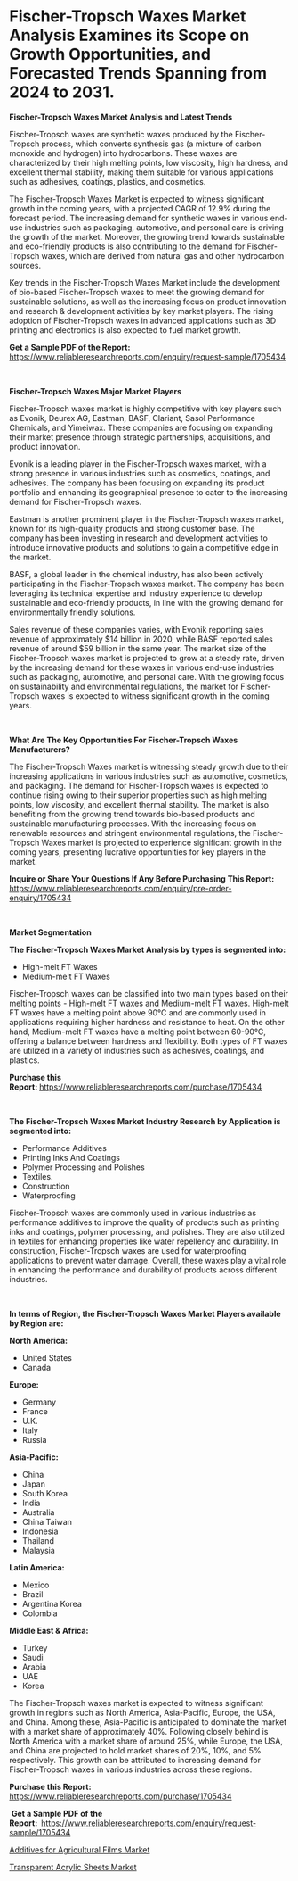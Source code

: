 <p><h1>Fischer-Tropsch Waxes Market Analysis Examines its Scope on Growth Opportunities, and Forecasted Trends Spanning from 2024 to 2031.</h1></p><p><strong>Fischer-Tropsch Waxes Market Analysis and Latest Trends</strong></p>
<p><p>Fischer-Tropsch waxes are synthetic waxes produced by the Fischer-Tropsch process, which converts synthesis gas (a mixture of carbon monoxide and hydrogen) into hydrocarbons. These waxes are characterized by their high melting points, low viscosity, high hardness, and excellent thermal stability, making them suitable for various applications such as adhesives, coatings, plastics, and cosmetics.</p><p>The Fischer-Tropsch Waxes Market is expected to witness significant growth in the coming years, with a projected CAGR of 12.9% during the forecast period. The increasing demand for synthetic waxes in various end-use industries such as packaging, automotive, and personal care is driving the growth of the market. Moreover, the growing trend towards sustainable and eco-friendly products is also contributing to the demand for Fischer-Tropsch waxes, which are derived from natural gas and other hydrocarbon sources.</p><p>Key trends in the Fischer-Tropsch Waxes Market include the development of bio-based Fischer-Tropsch waxes to meet the growing demand for sustainable solutions, as well as the increasing focus on product innovation and research & development activities by key market players. The rising adoption of Fischer-Tropsch waxes in advanced applications such as 3D printing and electronics is also expected to fuel market growth.</p></p>
<p><strong>Get a Sample PDF of the Report:&nbsp;</strong> <a href="https://www.reliableresearchreports.com/enquiry/request-sample/1705434">https://www.reliableresearchreports.com/enquiry/request-sample/1705434</a></p>
<p>&nbsp;</p>
<p><strong>Fischer-Tropsch Waxes Major Market Players</strong></p>
<p><p>Fischer-Tropsch waxes market is highly competitive with key players such as Evonik, Deurex AG, Eastman, BASF, Clariant, Sasol Performance Chemicals, and Yimeiwax. These companies are focusing on expanding their market presence through strategic partnerships, acquisitions, and product innovation.</p><p>Evonik is a leading player in the Fischer-Tropsch waxes market, with a strong presence in various industries such as cosmetics, coatings, and adhesives. The company has been focusing on expanding its product portfolio and enhancing its geographical presence to cater to the increasing demand for Fischer-Tropsch waxes.</p><p>Eastman is another prominent player in the Fischer-Tropsch waxes market, known for its high-quality products and strong customer base. The company has been investing in research and development activities to introduce innovative products and solutions to gain a competitive edge in the market.</p><p>BASF, a global leader in the chemical industry, has also been actively participating in the Fischer-Tropsch waxes market. The company has been leveraging its technical expertise and industry experience to develop sustainable and eco-friendly products, in line with the growing demand for environmentally friendly solutions.</p><p>Sales revenue of these companies varies, with Evonik reporting sales revenue of approximately $14 billion in 2020, while BASF reported sales revenue of around $59 billion in the same year. The market size of the Fischer-Tropsch waxes market is projected to grow at a steady rate, driven by the increasing demand for these waxes in various end-use industries such as packaging, automotive, and personal care. With the growing focus on sustainability and environmental regulations, the market for Fischer-Tropsch waxes is expected to witness significant growth in the coming years.</p></p>
<p>&nbsp;</p>
<p><strong>What Are The Key Opportunities For Fischer-Tropsch Waxes Manufacturers?</strong></p>
<p><p>The Fischer-Tropsch Waxes market is witnessing steady growth due to their increasing applications in various industries such as automotive, cosmetics, and packaging. The demand for Fischer-Tropsch waxes is expected to continue rising owing to their superior properties such as high melting points, low viscosity, and excellent thermal stability. The market is also benefiting from the growing trend towards bio-based products and sustainable manufacturing processes. With the increasing focus on renewable resources and stringent environmental regulations, the Fischer-Tropsch Waxes market is projected to experience significant growth in the coming years, presenting lucrative opportunities for key players in the market.</p></p>
<p><strong>Inquire or Share Your Questions If Any Before Purchasing This Report:</strong> <a href="https://www.reliableresearchreports.com/enquiry/pre-order-enquiry/1705434">https://www.reliableresearchreports.com/enquiry/pre-order-enquiry/1705434</a></p>
<p>&nbsp;</p>
<p><strong>Market Segmentation</strong></p>
<p><strong>The Fischer-Tropsch Waxes Market Analysis by types is segmented into:</strong></p>
<p><ul><li>High-melt FT Waxes</li><li>Medium-melt FT Waxes</li></ul></p>
<p><p>Fischer-Tropsch waxes can be classified into two main types based on their melting points - High-melt FT waxes and Medium-melt FT waxes. High-melt FT waxes have a melting point above 90°C and are commonly used in applications requiring higher hardness and resistance to heat. On the other hand, Medium-melt FT waxes have a melting point between 60-90°C, offering a balance between hardness and flexibility. Both types of FT waxes are utilized in a variety of industries such as adhesives, coatings, and plastics.</p></p>
<p><strong>Purchase this Report:&nbsp;</strong><a href="https://www.reliableresearchreports.com/purchase/1705434">https://www.reliableresearchreports.com/purchase/1705434</a></p>
<p>&nbsp;</p>
<p><strong>The Fischer-Tropsch Waxes Market Industry Research by Application is segmented into:</strong></p>
<p><ul><li>Performance Additives</li><li>Printing Inks And Coatings</li><li>Polymer Processing and Polishes</li><li>Textiles.</li><li>Construction</li><li>Waterproofing</li></ul></p>
<p><p>Fischer-Tropsch waxes are commonly used in various industries as performance additives to improve the quality of products such as printing inks and coatings, polymer processing, and polishes. They are also utilized in textiles for enhancing properties like water repellency and durability. In construction, Fischer-Tropsch waxes are used for waterproofing applications to prevent water damage. Overall, these waxes play a vital role in enhancing the performance and durability of products across different industries.</p></p>
<p>&nbsp;</p>
<p><strong>In terms of Region, the Fischer-Tropsch Waxes Market Players available by Region are:</strong></p>
<p>
    <p> <strong> North America: </strong>
        <ul>
            <li>United States</li>
            <li>Canada</li>
        </ul>
        </p> 
    <p> <strong> Europe: </strong>
        <ul>
            <li>Germany</li>
            <li>France</li>
            <li>U.K.</li>
            <li>Italy</li>
            <li>Russia</li>
        </ul>
        </p> 
    <p> <strong> Asia-Pacific: </strong>
        <ul>
            <li>China</li>
            <li>Japan</li>
            <li>South Korea</li>
            <li>India</li>
            <li>Australia</li>
            <li>China Taiwan</li>
            <li>Indonesia</li>
            <li>Thailand</li>
            <li>Malaysia</li>
        </ul>
        </p> 
    <p> <strong> Latin America: </strong>
        <ul>
            <li>Mexico</li>
            <li>Brazil</li>
            <li>Argentina Korea</li>
            <li>Colombia</li>
        </ul>
        </p> 
    <p> <strong> Middle East & Africa: </strong>
        <ul>
            <li>Turkey</li>
            <li>Saudi</li>
            <li>Arabia</li>
            <li>UAE</li>
            <li>Korea</li>
        </ul>
    </p>
    </p>
<p><p>The Fischer-Tropsch waxes market is expected to witness significant growth in regions such as North America, Asia-Pacific, Europe, the USA, and China. Among these, Asia-Pacific is anticipated to dominate the market with a market share of approximately 40%. Following closely behind is North America with a market share of around 25%, while Europe, the USA, and China are projected to hold market shares of 20%, 10%, and 5% respectively. This growth can be attributed to increasing demand for Fischer-Tropsch waxes in various industries across these regions.</p></p>
<p><strong>Purchase this Report: </strong><a href="https://www.reliableresearchreports.com/purchase/1705434">https://www.reliableresearchreports.com/purchase/1705434</a></p>
<p>&nbsp;<strong>Get a Sample PDF of the Report:&nbsp;&nbsp;</strong><a href="https://www.reliableresearchreports.com/enquiry/request-sample/1705434">https://www.reliableresearchreports.com/enquiry/request-sample/1705434</a></p>
<p><strong></strong></p>
<p><p><a href="https://github.com/fiixsa/Market-Research-Report-List-1/blob/main/additives-for-agricultural-films-market.md">Additives for Agricultural Films Market</a></p><p><a href="https://github.com/Airanohannonzb68e5pb53oc1/Market-Research-Report-List-1/blob/main/transparent-acrylic-sheets-market.md">Transparent Acrylic Sheets Market</a></p></p>